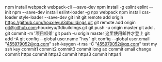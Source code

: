 npm install webpack webpack-cli --save-dev
npm install -g eslint
eslint --init
npm --save-dev install eslint-loader -g
npx webpack
npm install css-loader style-loader --save-dev
git init
git remote add origin https://github.com/houxieyu/3dbuildings.git
git remote add origin git@github.com:houxieyu/3dbuildings.git
git push -u origin master
git add .
git commit -m '项目框架'
git push -u origin master
这里使用邮件才登上
git add -A
git config --global user.name "hxy"
git config --global user.email "455979052@qq.com"
ssh-keygen -t rsa -C "455979052@qq.com"
test my ssh key
commit1
commit2
commit3
commit long ao
commit email change
commit https
commit https2
commit https3
commit https4
